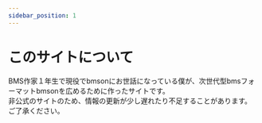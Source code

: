 ```yaml
---
sidebar_position: 1
---
```


# このサイトについて

BMS作家１年生で現役でbmsonにお世話になっている僕が、次世代型bmsフォーマットbmsonを広めるために作ったサイトです。  
非公式のサイトのため、情報の更新が少し遅れたり不足することがあります。  
ご了承ください。